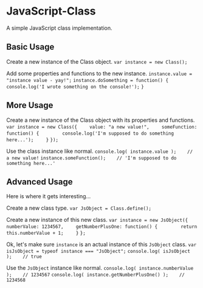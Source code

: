# JavaScript-Class
A simple JavaScript class implementation.

## Basic Usage

Create a new instance of the Class object.
`var instance = new Class();`

Add some properties and functions to the new instance.
`instance.value = "instance value - yay!";`
`instance.doSomething = function() {`
`    console.log('I wrote something on the console!');`
`}`

## More Usage

Create a new instance of the Class object with its properties and functions.
`var instance = new Class({`
`    value: "a new value!",`
`    someFunction: function() {`
`        console.log('I'm supposed to do something here...');`
`    }`
`});`

Use the class instance like normal.
`console.log( instance.value );    // a new value!`
`instance.someFunction();    // 'I'm supposed to do something here...'`

## Advanced Usage

Here is where it gets interesting...

Create a new class type.
`var JsObject = Class.define();`

Create a new instance of this new class.
`var instance = new JsObject({`
`    numberValue: 1234567,`
`    getNumberPlusOne: function() {`
`        return this.numberValue + 1;`
`    }`
`};`

Ok, let's make sure `instance` is an actual instance of this `JsObject` class.
`var isJsObject = typeof instance === "JsObject";`
`console.log( isJsObject );    // true`

Use the `JsObject` instance like normal.
`console.log( instance.numberValue );    // 1234567`
`console.log( instance.getNumberPlusOne() );    // 1234568`
